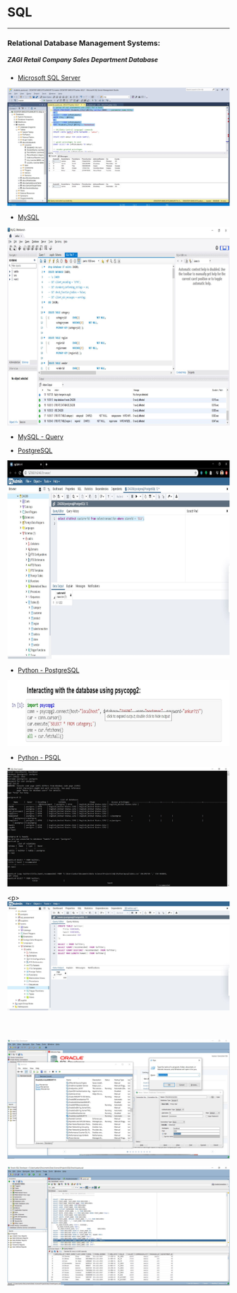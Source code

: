 # SQL
---
### Relational Database Management Systems:   
##### ZAGI Retail Company Sales Department Database

- [Microsoft SQL Server](https://github.com/ankur715/SQL/blob/master/mssql/students)   
<p><img src="https://github.com/ankur715/SQL/blob/master/mssql/students/images/query.JPG"></p>

- [MySQL](https://github.com/ankur715/SQL/tree/master/mysql)   
<p align="left">
  <img width="1000" height="450" src="https://github.com/ankur715/SQL/blob/master/mysql/create%20database.JPG"> 
</p>

- [MySQL - Query](https://github.com/ankur715/SQL/tree/master/data_management_%26_big_data)

- [PostgreSQL](https://github.com/ankur715/SQL/tree/master/postgresql)  
<p align="left">
  <img width="1000" height="450" src="https://github.com/ankur715/SQL/blob/master/postgresql/select.JPG"> 
</p>

- [Python - PostgreSQL](https://github.com/ankur715/SQL/tree/master/python/postgres)
<p align="left">
  <img width="600" height="150" src="https://github.com/ankur715/SQL/blob/master/python/postgres/psycopg2.JPG"> 
</p>

- [Python - PSQL](https://github.com/ankur715/SQL/tree/master/python/postgres_tweets)
<p>
  <img src="https://github.com/ankur715/SQL/blob/master/python/postgres_tweets/psql%20copy.JPG"> 
</p>

\<p>
  <img src="https://github.com/ankur715/SQL/blob/master/python/postgres_tweets/query.JPG"> 
</p>

<br/><br/>

<p><img src="https://github.com/ankur715/SQL/blob/master/oracle/images/oracle_create_database.JPG"></p>

<p><img src="https://github.com/ankur715/SQL/blob/master/oracle/images/query.JPG"></p>
